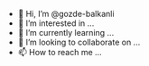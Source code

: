 - 👋 Hi, I’m @gozde-balkanli
- 👀 I’m interested in ...
- 🌱 I’m currently learning ...
- 💞️ I’m looking to collaborate on ...
- 📫 How to reach me ...

<!---
gozde-balkanli/gozde-balkanli is a ✨ special ✨ repository because its `README.md` (this file) appears on your GitHub profile.
You can click the Preview link to take a look at your changes.
--->
